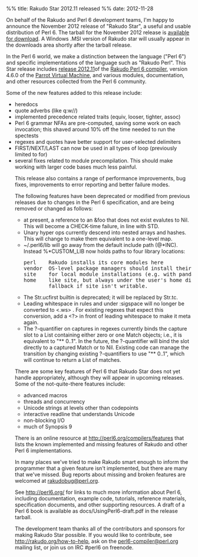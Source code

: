 %% title: Rakudo Star 2012.11 released
%% date: 2012-11-28

On behalf of the Rakudo and Perl 6 development teams, I'm happy to announce the November 2012 release of "Rakudo Star", a useful and usable distribution of Perl 6.  The tarball for the November 2012 release is <a href="http://github.com/rakudo/star/downloads">available for download</a>.  A Windows .MSI version of Rakudo star will usually appear in the downloads area shortly after the tarball release.

In the Perl 6 world, we make a distinction between the language ("Perl 6") and specific implementations of the language such as "Rakudo Perl".  This Star release includes <a href="https://github.com/rakudo/rakudo/blob/master/docs/announce/2012.11 ">release 2012.11</a>of the <a href="http://github.com/rakudo/rakudo ">Rakudo Perl 6 compiler</a>, version 4.6.0 of the <a href="http://parrot.org/">Parrot Virtual Machine</a>, and various modules, documentation, and other resources collected from the Perl 6 community.

Some of the new features added to this release include:

<ul><li>heredocs</li>
<li>quote adverbs (like q:w//)</li>
<li>implemented precedence related traits (equiv, looser, tighter, assoc)</li>
<li>Perl 6 grammar NFAs are pre-computed, saving some work on each  invocation; this shaved around 10% off the time needed to run the spectests</li>
<li>regexes and quotes have better support for user-selected delimiters</li>
<li>FIRST/NEXT/LAST can now be used in all types of loop (previously limited to for)</li>
<li>several fixes related to module precompilation. This should make working with larger code bases much less painful.</li>

This release also contains a range of performance improvements, bug fixes, improvements to error reporting and better failure modes.

The following features have been deprecated or modified from previous releases due to changes in the Perl 6 specification, and are being removed or changed as follows:

<ul>
<li> at present, a reference to an &amp;foo that does not exist evalutes to Nil. This will become a CHECK-time failure, in line with STD.</li>
<li>Unary hyper ops currently descend into nested arrays and hashes.  This will change to make them equivalent to a one-level map.</li>
<li>~/.perl6/lib will go away from the default include path (@*INC).
  Instead %*CUSTOM_LIB now holds paths to four library locations:
<pre>
perl    Rakudo installs its core modules here
vendor  OS-level package managers should install their modules here
site    for local module installations (e.g. with panda or ufo)
home    like site, but always under the user's home directory.
        fallback if site isn't writable.
</pre>
</li>
<li>The Str.ucfirst builtin is deprecated; it will be replaced by Str.tc.</li>
<li> Leading whitespace in rules and under :sigspace will no longer be converted to &lt;.ws&gt; .  For existing regexes that expect this conversion, add a &lt;?&gt; in front of leading whitespace to make it meta again.</li>
<li>The ?-quantifier on captures in regexes currently binds the capture  slot to a List containing either zero or one Match objects; i.e., it is equivalent to "** 0..1".  In the future, the ?-quantifier will bind the slot directly to a captured Match or to Nil.  Existing code can manage the transition by changing existing ?-quantifiers to use "** 0..1", which will continue to return a List of matches.</li>
</ul>

There are some key features of Perl 6 that Rakudo Star does not yet handle appropriately, although they will appear in upcoming releases.  Some of the not-quite-there features include:

<ul>
  <li>advanced macros</li>
  <li>threads and concurrency</li>
  <li>Unicode strings at levels other than codepoints</li>
  <li>interactive readline that understands Unicode</li>
  <li>non-blocking I/O</li>
  <li>much of Synopsis 9</li>
</ul>

There is an online resource at http://perl6.org/compilers/features that lists the known implemented and missing features of Rakudo and other Perl 6 implementations.

In many places we've tried to make Rakudo smart enough to inform the programmer that a given feature isn't implemented, but there are many that we've missed.  Bug reports about missing and broken features are welcomed at <rakudobug@perl.org>.

See http://perl6.org/ for links to much more information about Perl 6, including documentation, example code, tutorials, reference materials, specification documents, and other supporting resources.  A draft of a Perl 6 book is available as docs/UsingPerl6-draft.pdf in the release tarball.

The development team thanks all of the contributors and sponsors for making Rakudo Star possible.  If you would like to contribute, see http://rakudo.org/how-to-help, ask on the perl6-compiler@perl.org mailing list, or join us on IRC #perl6 on freenode.
